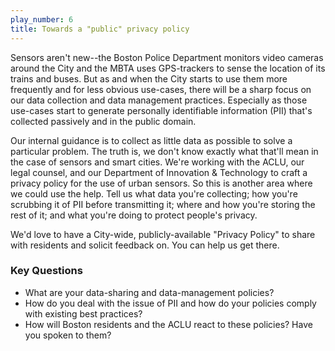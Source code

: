 ```yaml
---
play_number: 6
title: Towards a "public" privacy policy
---
```


Sensors aren't new--the Boston Police Department monitors video cameras around the City and the MBTA uses GPS-trackers to sense the location of its trains and buses. But as and when the City starts to use them more frequently and for less obvious use-cases, there will be a sharp focus on our data collection and data management practices. Especially as those use-cases start to generate personally identifiable information (PII) that's collected passively and in the public domain.

Our internal guidance is to collect as little data as possible to solve a particular problem. The truth is, we don't know exactly what that'll mean in the case of sensors and smart cities. We're working with the ACLU, our legal counsel, and our Department of Innovation & Technology to craft a privacy policy for the use of urban sensors. So this is another area where we could use the help. Tell us what data you're collecting; how you're scrubbing it of PII before transmitting it; where and how you're storing the rest of it; and what you're doing to protect people's privacy. 

We'd love to have a City-wide, publicly-available "Privacy Policy" to share with residents and solicit feedback on. You can help us get there.

### Key Questions
- What are your data-sharing and data-management policies?
- How do you deal with the issue of PII and how do your policies comply with existing best practices?
- How will Boston residents and the ACLU react to these policies? Have you spoken to them?